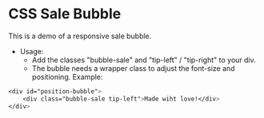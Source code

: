 # CSS Sale Bubble

This is a demo of a responsive sale bubble.

* Usage: 
	* Add the classes "bubble-sale" and "tip-left" / "tip-right" to your div.
	* The bubble needs a wrapper class to adjust the font-size and positioning.
Example:
```css
<div id="position-bubble">
	<div class="bubble-sale tip-left">Made wiht love!</div>
</div>
```
